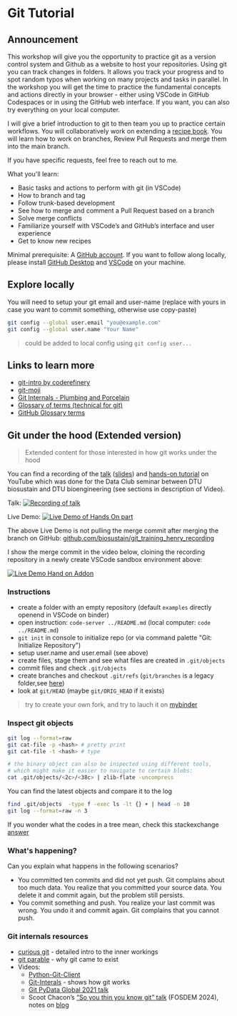 # Git Tutorial

## Announcement

This workshop will give you the opportunity to practice git as a version control system
and Github as a website to host your repositories. Using git you can track changes in 
folders. It allows you track your progress and to spot random typos when working on
many projects and tasks in parallel. In the workshop you will get the time to practice 
the fundamental concepts and actions directly in your browser - either using VSCode in
GitHub Codespaces or in using the GitHub web interface. If you want, you can also try 
everything on your local computer.
 
I will give a brief introduction to git to then team you up to practice certain workflows.
You will collaboratively work on extending a 
[recipe book](https://enryh.github.io/recipe-book/). You will learn how to work on 
branches, Review Pull Requests and merge them into the main branch.

If you have specific requests, feel free to reach out to me. 

What you'll learn:
- Basic tasks and actions to perform with git (in VSCode)
- How to branch and tag
- Follow trunk-based development
- See how to merge and comment a Pull Request based on a branch
- Solve merge conflicts
- Familiarize yourself with VSCode’s and GitHub’s interface and user experience
- Get to know new recipes
 
Minimal prerequisite: A [GitHub account](https://github.com/signup). 
If you want to follow along locally, please install 
[GitHub Desktop](https://desktop.github.com/download/) and 
[VSCode](https://code.visualstudio.com/) on your machine.


## Explore locally

You will need to setup your git email and user-name
(replace with yours in case you want to commit something, otherwise use copy-paste)

```bash
git config --global user.email "you@example.com"
git config --global user.name "Your Name"
``` 
> could be added to local config using `git config user...`


## Links to learn more

- [git-intro by coderefinery](https://coderefinery.github.io/git-intro/#)
- [git-moji](https://gitmoji.dev/)
- [Git Internals - Plumbing and Porcelain](https://git-scm.com/book/en/v2/Git-Internals-Plumbing-and-Porcelain)
- [Glossary of terms (technical for git)](https://www.git-scm.com/docs/gitglossary)
- [GitHub Glossary terms](https://docs.github.com/en/get-started/learning-about-github/github-glossary)


## Git under the hood (Extended version)

> Extended content for those interested in how git works under the hood

You can find a recording of the 
[talk](https://www.youtube.com/watch?v=cAU3BCUkHxM)
([slides](https://docs.google.com/presentation/d/1RsKMiKquE4wqncrAv9LEtjivGE_dGiHoJ8nKCxgVKeY/edit?usp=sharing)) 
and [hands-on tutorial](https://www.youtube.com/watch?v=5iB7qc5zRjQ) 
on YouTube which was done for the Data Club seminar
between DTU biosustain and DTU bioengineering (see sections in description of Video).

Talk:
[![Recording of talk](https://img.youtube.com/vi/cAU3BCUkHxM/maxresdefault.jpg
)](https://www.youtube.com/watch?v=cAU3BCUkHxM)

Live Demo:
[![Live Demo of Hands On part](https://img.youtube.com/vi/5iB7qc5zRjQ/maxresdefault.jpg
)](https://www.youtube.com/watch?v=5iB7qc5zRjQ)

The above Live Demo is not pulling the merge commit after merging the branch on GitHub:
[github.com/biosustain/git_training_henry_recording](https://github.com/biosustain/git_training_henry_recording)

I show the merge commit in the video below, cloining the recording repository in a newly
create VSCode sandbox environment above:

[![Live Demo Hand on Addon](https://img.youtube.com/vi/gcfzruIJ-rw/sddefault.jpg
)](https://www.youtube.com/watch?v=gcfzruIJ-rw)


### Instructions

- create a folder with an empty repository (default `examples`
  directly openend in VSCode on binder)
- open instruction: `code-server ../README.md` (local computer: `code ../README.md`)
- `git init` in console to initialize repo (or via command palette "Git: Initialize Repository")
- setup user.name and user.email (see above)
- create files, stage them and see what files are created in `.git/objects`
- commit files and check `.git/objects`
- create branches and checkout `.git/refs` (`git/branches` is a legacy folder,see 
  [here](https://stackoverflow.com/a/10398507/9684872))
- look at `git/HEAD` (maybe `git/ORIG_HEAD` if it exists)

> try to create your own fork, and try to lauch it on [mybinder](https://mybinder.org/)

### Inspect git objects

```bash
git log --format=raw
git cat-file -p <hash> # pretty print
git cat-file -t <hash> # type

# the binary object can also be inspected using different tools,
# which might make it easier to navigate to certain blobs:
cat .git/objects/<2c>/<38c> | zlib-flate -uncompress
```

You can find the latest objects and compare it to the log

```bash
find .git/objects  -type f -exec ls -lt {} + | head -n 10
git log --format=raw -n 3
```

If you wonder what the codes in a tree mean, check this stackexchange
[answer](https://unix.stackexchange.com/a/450488/349761)


### What's happening?

Can you explain what happens in the following scenarios?

- You committed ten commits and did not yet push. Git complains about too much data.
  You realize that you committed your source data. You delete it and commit again, 
  but the problem still persists.
- You commit something and push. You realize your last commit was wrong. You undo it
  and commit again. Git complains that you cannot push.

### Git internals resources

- [curious git](https://matthew-brett.github.io/curious-git/) - detailed intro to the
  inner workings
- [git parable](http://practical-neuroimaging.github.io/git_parable.html) - why git came to exist
- Videos:
    - [Python-Git-Client](https://www.youtube.com/watch?v=xvzo_nV9PjU)
    - [Git-Interals](https://www.youtube.com/watch?v=MYP56QJpDr4) - shows how git works
    - [Git PyData Global 2021 talk](https://www.youtube.com/watch?v=rBYC3dEOOyI)
    - Scoot Chacon’s [“So you thin you know git” talk](https://www.youtube.com/watch?v=aolI_Rz0ZqY) (FOSDEM 2024), 
    notes on [blog](https://blog.gitbutler.com/git-tips-1-theres-a-git-config-for-that/)
